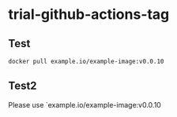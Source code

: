 # trial-github-actions-tag

## Test
```bash
docker pull example.io/example-image:v0.0.10
```

## Test2
Please use `example.io/example-image:v0.0.10
